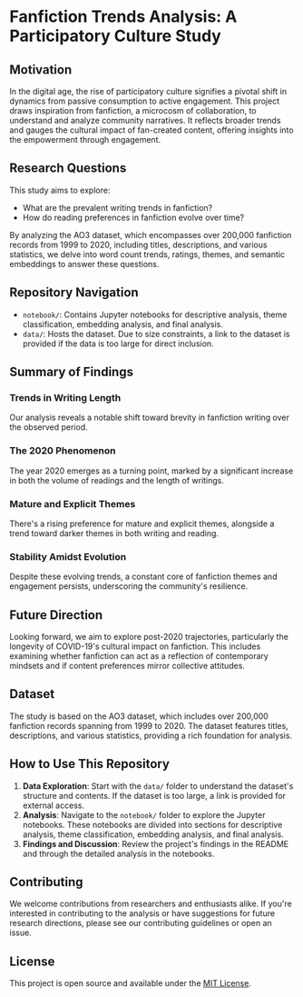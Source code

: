 # Fanfiction Trends Analysis: A Participatory Culture Study

## Motivation

In the digital age, the rise of participatory culture signifies a pivotal shift in dynamics from passive consumption to active engagement. This project draws inspiration from fanfiction, a microcosm of collaboration, to understand and analyze community narratives. It reflects broader trends and gauges the cultural impact of fan-created content, offering insights into the empowerment through engagement.

## Research Questions

This study aims to explore:
- What are the prevalent writing trends in fanfiction?
- How do reading preferences in fanfiction evolve over time?

By analyzing the AO3 dataset, which encompasses over 200,000 fanfiction records from 1999 to 2020, including titles, descriptions, and various statistics, we delve into word count trends, ratings, themes, and semantic embeddings to answer these questions.

## Repository Navigation

- `notebook/`: Contains Jupyter notebooks for descriptive analysis, theme classification, embedding analysis, and final analysis.
- `data/`: Hosts the dataset. Due to size constraints, a link to the dataset is provided if the data is too large for direct inclusion.

## Summary of Findings

### Trends in Writing Length
Our analysis reveals a notable shift toward brevity in fanfiction writing over the observed period.

### The 2020 Phenomenon
The year 2020 emerges as a turning point, marked by a significant increase in both the volume of readings and the length of writings.

### Mature and Explicit Themes
There's a rising preference for mature and explicit themes, alongside a trend toward darker themes in both writing and reading.

### Stability Amidst Evolution
Despite these evolving trends, a constant core of fanfiction themes and engagement persists, underscoring the community's resilience.

## Future Direction

Looking forward, we aim to explore post-2020 trajectories, particularly the longevity of COVID-19's cultural impact on fanfiction. This includes examining whether fanfiction can act as a reflection of contemporary mindsets and if content preferences mirror collective attitudes.

## Dataset

The study is based on the AO3 dataset, which includes over 200,000 fanfiction records spanning from 1999 to 2020. The dataset features titles, descriptions, and various statistics, providing a rich foundation for analysis.

## How to Use This Repository

1. **Data Exploration**: Start with the `data/` folder to understand the dataset's structure and contents. If the dataset is too large, a link is provided for external access.
2. **Analysis**: Navigate to the `notebook/` folder to explore the Jupyter notebooks. These notebooks are divided into sections for descriptive analysis, theme classification, embedding analysis, and final analysis.
3. **Findings and Discussion**: Review the project's findings in the README and through the detailed analysis in the notebooks.

## Contributing

We welcome contributions from researchers and enthusiasts alike. If you're interested in contributing to the analysis or have suggestions for future research directions, please see our contributing guidelines or open an issue.

## License

This project is open source and available under the [MIT License](LICENSE).
